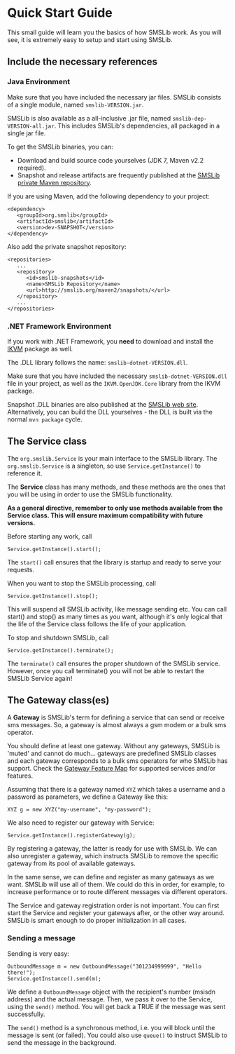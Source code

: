 # Quick Start Guide

This small guide will learn you the basics of how SMSLib work. As you will see, it is extremely easy to setup and start using SMSLib.

## Include the necessary references

### Java Environment

Make sure that you have included the necessary jar files. SMSLib consists of a single module, named `smslib-VERSION.jar`.

SMSLib is also available as a all-inclusive .jar file, named `smslib-dep-VERSION-all.jar`. This includes SMSLib's dependencies, all packaged in a single jar file.

To get the SMSLib binaries, you can:

* Download and build source code yourselves (JDK 7, Maven v2.2 required).
* Snapshot and release artifacts are frequently published at the [SMSLib private Maven repository](http://smslib.org/maven2/).

If you are using Maven, add the following dependency to your project:

```
<dependency>
   <groupId>org.smslib</groupId>
   <artifactId>smslib</artifactId>
   <version>dev-SNAPSHOT</version>
</dependency>
```

Also add the private snapshot repository:

```
<repositories>
   ...
   <repository>
      <id>smslib-snapshots</id>
      <name>SMSLib Repository</name>
      <url>http://smslib.org/maven2/snapshots/</url>
   </repository>
   ...
</repositories>
```
### .NET Framework Environment

If you work with .NET Framework, you **need** to download and install the [IKVM](http://ikvm.net) package as well.

The .DLL library follows the name: `smslib-dotnet-VERSION.dll`.

Make sure that you have included the necessary `smslib-dotnet-VERSION.dll` file in your project, as well as the `IKVM.OpenJDK.Core` library from the IKVM package.

Snapshot .DLL binaries are also published at the [SMSLib web site](http://smslib.org). Alternatively, you can build the DLL yourselves - the DLL is built via the normal `mvn package` cycle.

## The Service class

The `org.smslib.Service` is your main interface to the SMSLib library. The `org.smslib.Service` is a singleton, so use `Service.getInstance()` to reference it.

The **Service** class has many methods, and these methods are the ones that you will be using in order to use the SMSLib functionality.

**As a general directive, remember to only use methods available from the Service class. This will ensure maximum compatibility with future versions.**

Before starting any work, call

```
Service.getInstance().start();
```

The `start()` call ensures that the library is startup and ready to serve your requests.

When you want to stop the SMSLib processing, call

```
Service.getInstance().stop();
```

This will suspend all SMSLib activity, like message sending etc. You can call start() and stop() as many times as you want, although it's only logical that the life of the Service class follows the life of your application.

To stop and shutdown SMSLib, call

```
Service.getInstance().terminate();
```

The `terminate()` call ensures the proper shutdown of the SMSLib service. However, once you call terminate() you will not be able to restart the SMSLib Service again!

## The Gateway class(es)

A **Gateway** is SMSLib's term for defining a service that can send or receive sms messages. So, a gateway is almost always a gsm modem or a bulk sms operator.

You should define at least one gateway. Without any gateways, SMSLib is 'muted' and cannot do much... gateways are predefined SMSLib classes and each gateway corresponds to a bulk sms operators for who SMSLib has support. Check the [Gateway Feature Map](https://github.com/smslib/smslib/wiki/GatewayFeatureMap) for supported services and/or features.

Assuming that there is a gateway named `XYZ` which takes a username and a password as parameters, we define a Gateway like this:

```
XYZ g = new XYZ("my-username", "my-password");
```

We also need to register our gateway with Service:

```
Service.getInstance().registerGateway(g);
```

By registering a gateway, the latter is ready for use with SMSLib. We can also unregister a gateway, which instructs SMSLib to remove the specific gateway from its pool of available gateways.

In the same sense, we can define and register as many gateways as we want. SMSLib will use all of them. We could do this in order, for example, to increase performance or to route different messages via different operators.

The Service and gateway registration order is not important. You can first start the Service and register your gateways after, or the other way around. SMSLib is smart enough to do proper initialization in all cases.

### Sending a message

Sending is very easy:

```
OutboundMessage m = new OutboundMessage("301234999999", "Hello there!");
Service.getInstance().send(m);
```

We define a `OutboundMessage` object with the recipient's number (msisdn address) and the actual message. Then, we pass it over to the Service, using the `send()` method. You will get back a TRUE if the message was sent successfully.

The `send()` method is a synchronous method, i.e. you will block until the message is sent (or failed). You could also use `queue()` to instruct SMSLib to send the message in the background.
